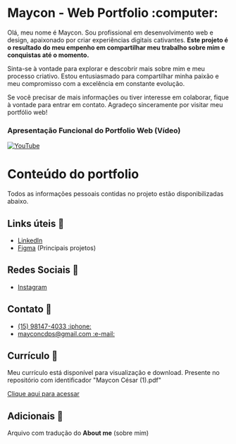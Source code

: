 <h1>Maycon - Web Portfolio :computer:</h1>

Olá, meu nome é Maycon. Sou profissional em desenvolvimento web e design, apaixonado por criar experiências digitais cativantes. <b>Este projeto é o resultado do meu empenho em compartilhar meu trabalho sobre mim e conquistas até o momento.</b>

Sinta-se à vontade para explorar e descobrir mais sobre mim e meu processo criativo. Estou entusiasmado para compartilhar minha paixão e meu compromisso com a excelência em constante evolução.

Se você precisar de mais informações ou tiver interesse em colaborar, fique à vontade para entrar em contato. Agradeço sinceramente por visitar meu portfólio web!



<h3>Apresentação Funcional do Portfolio Web (Vídeo)</h3>

[![YouTube](https://i.postimg.cc/zX0xZbfk/image-6-3.png)](https://www.youtube.com/watch?v=qP0b8pcH6g8)

<h1>Conteúdo do portfolio</h1>
Todos as informações pessoais contidas no projeto estão disponibilizadas abaixo.

     
<h2>Links úteis 💎</h2>
<ul>
  <li><a href="https://www.linkedin.com/in/maycon-cesar-de-paula-silva-858a7a19b/">LinkedIn</li>
  <li><a href="https://www.figma.com/file/9u1qE9xV7gqSmoPE0qKOhu/Maycon---Projetos-Mar%2F2023?type=design&node-id=0-1&t=9wNO009oeUaBbACO-0">Figma</a> (Principais projetos)</li>
</ul>

    
<h2>Redes Sociais 💎</h2>
<ul>
  <li><a href="https://www.instagram.com/_cesary/">Instagram</a></li>
</ul>


<h2>Contato 💎</h2>
<ul>
  <li><a href="tel:15981474033">(15) 98147-4033 :iphone:</a></li>
  <li><a href="mailto:mayconcdps@gmail.com">mayconcdps@gmail.com :e-mail:</a></li>
</ul>


<h2>Currículo 💎</h2>
Meu currículo está disponível para visualização e download. Presente no repositório com identificador "Maycon César (1).pdf"

<a href="Maycon César (1).pdf" download>Clique aqui para acessar</a>

<h2>Adicionais 💎</h2>
Arquivo com tradução do <b>About me</b> (sobre mim)


